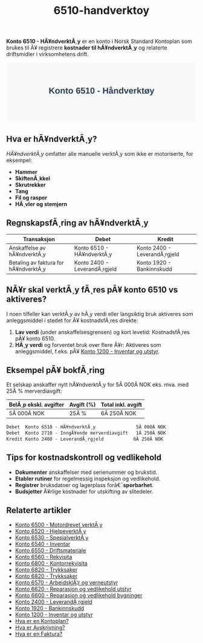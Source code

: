 ﻿---
title: "6510-handverktoy"
meta_title: "6510-handverktoy"
meta_description: '**Konto 6510 - HÃ¥ndverktÃ¸y** er en konto i Norsk Standard Kontoplan som brukes til Ã¥ registrere **kostnader til hÃ¥ndverktÃ¸y** og relaterte driftsmidler i v...'
slug: 6510-handverktoy
type: blog
layout: pages/single
---

**Konto 6510 - HÃ¥ndverktÃ¸y** er en konto i Norsk Standard Kontoplan som brukes til Ã¥ registrere **kostnader til hÃ¥ndverktÃ¸y** og relaterte driftsmidler i virksomhetens drift.

![Illustrasjon av konto 6510 hÃ¥ndverktÃ¸y](6510-handverktoy-image.svg)

## Hva er hÃ¥ndverktÃ¸y?

*HÃ¥ndverktÃ¸y* omfatter alle manuelle verktÃ¸y som ikke er motoriserte, for eksempel:

* **Hammer**
* **SkiftenÃ¸kkel**
* **Skrutrekker**
* **Tang**
* **Fil og rasper**
* **HÃ¸vler og stemjern**

## RegnskapsfÃ¸ring av hÃ¥ndverktÃ¸y

| Transaksjon                            | Debet                        | Kredit                       |
|----------------------------------------|------------------------------|------------------------------|
| Anskaffelse av hÃ¥ndverktÃ¸y             | Konto 6510 - HÃ¥ndverktÃ¸y     | Konto 2400 - LeverandÃ¸rgjeld |
| Betaling av faktura for hÃ¥ndverktÃ¸y    | Konto 2400 - LeverandÃ¸rgjeld | Konto 1920 - Bankinnskudd    |

## NÃ¥r skal verktÃ¸y fÃ¸res pÃ¥ konto 6510 vs aktiveres?

I noen tilfeller kan verktÃ¸y av hÃ¸y verdi eller langsiktig bruk aktiveres som anleggsmiddel i stedet for Ã¥ kostnadsfÃ¸res direkte:

1. **Lav verdi** (under anskaffelsesgrensen) og kort levetid: KostnadsfÃ¸res pÃ¥ konto 6510.
2. **HÃ¸y verdi** og forventet bruk over flere Ã¥r: Aktiveres som anleggsmiddel, f.eks. pÃ¥ [Konto 1200 - Inventar og utstyr](/blogs/kontoplan/1200-inventar-og-utstyr "Konto 1200 - Inventar og utstyr").

## Eksempel pÃ¥ bokfÃ¸ring

Et selskap anskaffer nytt hÃ¥ndverktÃ¸y for 5Â 000Â NOK eks. mva. med 25Â % merverdiavgift:

| BelÃ¸p ekskl. avgifter | Avgift (%) | Total inkl. avgift |
|-----------------------|------------|--------------------|
| 5Â 000Â NOK             | 25Â %       | 6Â 250Â NOK          |

```text
Debet  Konto 6510 - HÃ¥ndverktÃ¸y               5Â 000Â NOK
Debet  Konto 2710 - InngÃ¥ende merverdiavgift   1Â 250Â NOK
Kredit Konto 2400 - LeverandÃ¸rgjeld           6Â 250Â NOK
```

## Tips for kostnadskontroll og vedlikehold

* **Dokumenter** anskaffelser med serienummer og brukstid.
* **Etabler rutiner** for regelmessig inspeksjon og vedlikehold.
* **Registrer** bruksdatoer og lagerplass forâ€¯**sporbarhet**.
* **Budsjetter** Ã¥rlige kostnader for utskifting av slitedeler.

## Relaterte artikler

* [Konto 6500 - Motordrevet verktÃ¸y](/blogs/kontoplan/6500-motordrevet-verktoy "Konto 6500 - Motordrevet verktÃ¸y")
* [Konto 6520 - HjelpeverktÃ¸y](/blogs/kontoplan/6520-hjelpeverktoy "Konto 6520 - HjelpeverktÃ¸y")
* [Konto 6530 - SpesialverktÃ¸y](/blogs/kontoplan/6530-spesialverktoy "Konto 6530 - SpesialverktÃ¸y")
* [Konto 6540 - Inventar](/blogs/kontoplan/6540-inventar "Konto 6540 - Inventar")
* [Konto 6550 - Driftsmateriale](/blogs/kontoplan/6550-driftsmateriale "Konto 6550 - Driftsmateriale")
* [Konto 6560 - Rekvisita](/blogs/kontoplan/6560-rekvisita "Konto 6560 - Rekvisita")
* [Konto 6800 - Kontorrekvisita](/blogs/kontoplan/6800-kontorrekvisita "Konto 6800 - Kontorrekvisita")
* [Konto 6820 - Trykksaker](/blogs/kontoplan/6820-trykksaker "Konto 6820 - Trykksaker")
* [Konto 6820 - Trykksaker](/blogs/kontoplan/6820-trykksaker "Konto 6820 - Trykksaker")
* [Konto 6570 - ArbeidsklÃ¦r og verneutstyr](/blogs/kontoplan/6570-arbeidsklaer-og-verneutstyr "Konto 6570 - ArbeidsklÃ¦r og verneutstyr")
* [Konto 6620 - Reparasjon og vedlikehold utstyr](/blogs/kontoplan/6620-reparasjon-og-vedlikehold-utstyr "Konto 6620 - Reparasjon og vedlikehold utstyr")
* [Konto 6600 - Reparasjon og vedlikehold bygninger](/blogs/kontoplan/6600-reparasjon-og-vedlikehold-bygninger "Konto 6600 - Reparasjon og vedlikehold bygninger")
* [Konto 2400 - LeverandÃ¸rgjeld](/blogs/kontoplan/2400-leverandorgjeld "Konto 2400 - LeverandÃ¸rgjeld")
* [Konto 1920 - Bankinnskudd](/blogs/kontoplan/1920-bankinnskudd "Konto 1920 - Bankinnskudd")
* [Konto 1200 - Inventar og utstyr](/blogs/kontoplan/1200-inventar-og-utstyr "Konto 1200 - Inventar og utstyr")
* [Hva er en Kontoplan?](/blogs/regnskap/hva-er-kontoplan "Hva er en Kontoplan? Komplett Guide til Kontoplaner i Norsk Regnskap")
* [Hva er Avskrivning?](/blogs/regnskap/hva-er-avskrivning "Hva er Avskrivning i Regnskap? Metoder, Beregning og Praktiske Eksempler")
* [Hva er en Faktura?](/blogs/regnskap/hva-er-en-faktura "Hva er en Faktura? En Guide til Norske Fakturakrav")
